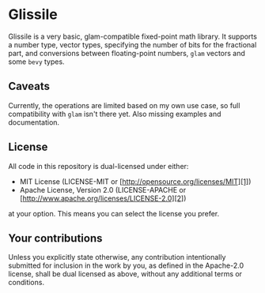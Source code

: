 # Glissile

Glissile is a very basic, glam-compatible fixed-point math library. It supports a number type,
vector types, specifying the number of bits for the fractional part, and conversions between
floating-point numbers, `glam` vectors and some `bevy` types.

## Caveats

Currently, the operations are limited based on my own use case, so full compatibility with `glam` isn't there yet.
Also missing examples and documentation.

## License

All code in this repository is dual-licensed under either:

- MIT License (LICENSE-MIT or [http://opensource.org/licenses/MIT][1])
- Apache License, Version 2.0 (LICENSE-APACHE or [http://www.apache.org/licenses/LICENSE-2.0][2])

at your option. This means you can select the license you prefer.

## Your contributions

Unless you explicitly state otherwise, any contribution intentionally submitted for inclusion in the work by you,
as defined in the Apache-2.0 license, shall be dual licensed as above, without any additional terms or conditions.

[1]: http://opensource.org/licenses/MIT
[2]: http://www.apache.org/licenses/LICENSE-2.0
